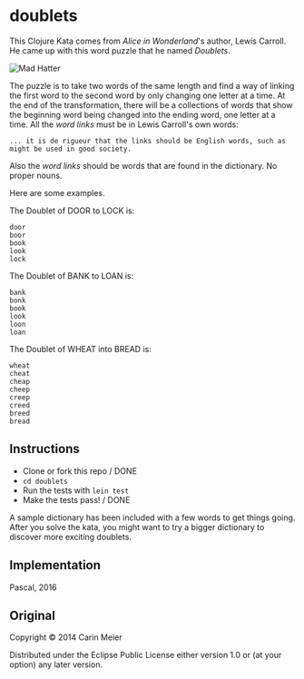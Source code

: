 # doublets

This Clojure Kata comes from _Alice in Wonderland_'s author, Lewis
Carroll. He came up with this word puzzle that he named _Doublets_.

![Mad Hatter](/images/madhatter.gif)

The puzzle is to take two words of the same length and find a way of linking the
first word to the second word by only changing one letter at a time.  At the end of the transformation,
there will be a collections of words that show the beginning word being changed
into the ending word, one letter at a time.  All the _word links_ must be in Lewis Carroll's own words:

```
... it is de rigueur that the links should be English words, such as might be used in good society.
```

Also the _word links_ should be words that are found in the dictionary.  No proper nouns.

Here are some examples.

The Doublet of DOOR to LOCK is:

```
door
boor
book
look
lock
```

The Doublet of BANK to LOAN is:

```
bank
bonk
book
look
loon
loan
```

The Doublet of WHEAT into BREAD is:

```
wheat
cheat
cheap
cheep
creep
creed
breed
bread
```

## Instructions

- Clone or fork this repo / DONE
- `cd doublets`
- Run the tests with `lein test`
- Make the tests pass! / DONE

A sample dictionary has been included with a few words to get things going.  After you solve the kata, you might want to try a bigger dictionary to discover more exciting doublets.

## Implementation
  Pascal, 2016

## Original
Copyright © 2014 Carin Meier

Distributed under the Eclipse Public License either version 1.0 or (at
your option) any later version.
